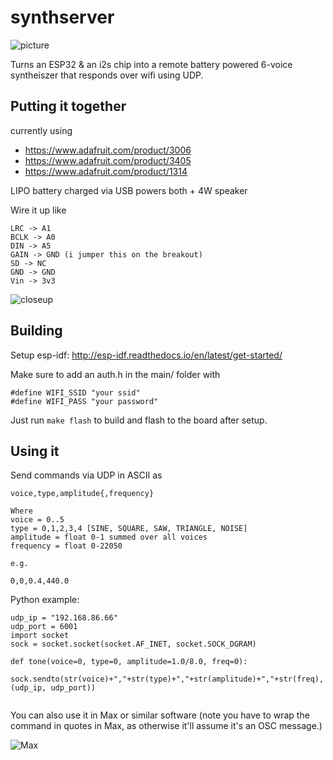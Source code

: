 # synthserver

![picture](https://raw.githubusercontent.com/bwhitman/synthserver/master/pics/IMG_2872.jpeg)

Turns an ESP32 & an i2s chip into a remote battery powered 6-voice syntheiszer that responds over wifi using UDP.

## Putting it together 

currently using

* https://www.adafruit.com/product/3006
* https://www.adafruit.com/product/3405
* https://www.adafruit.com/product/1314

LIPO battery charged via USB powers both + 4W speaker

Wire it up like

```
LRC -> A1
BCLK -> A0
DIN -> A5
GAIN -> GND (i jumper this on the breakout)
SD -> NC
GND -> GND
Vin -> 3v3
```

![closeup](https://raw.githubusercontent.com/bwhitman/synthserver/master/pics/closeup.png)

## Building

Setup esp-idf: http://esp-idf.readthedocs.io/en/latest/get-started/

Make sure to add an auth.h in the main/ folder with 
```
#define WIFI_SSID "your ssid"
#define WIFI_PASS "your password"
```

Just run `make flash` to build and flash to the board after setup.

## Using it

Send commands via UDP in ASCII as

```
voice,type,amplitude{,frequency}

Where 
voice = 0..5
type = 0,1,2,3,4 [SINE, SQUARE, SAW, TRIANGLE, NOISE]
amplitude = float 0-1 summed over all voices
frequency = float 0-22050 

e.g.

0,0,0.4,440.0
```

Python example:
```
udp_ip = "192.168.86.66"
udp_port = 6001
import socket
sock = socket.socket(socket.AF_INET, socket.SOCK_DGRAM)

def tone(voice=0, type=0, amplitude=1.0/8.0, freq=0):
	sock.sendto(str(voice)+","+str(type)+","+str(amplitude)+","+str(freq), (udp_ip, udp_port))
  
```

You can also use it in Max or similar software (note you have to wrap the command in quotes in Max, as otherwise it'll assume it's an OSC message.)


![Max](https://raw.githubusercontent.com/bwhitman/synthserver/master/pics/max.png)







